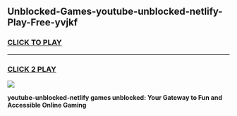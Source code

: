 
## Unblocked-Games-youtube-unblocked-netlify-Play-Free-yvjkf
<h3>
<a href="https://premium76.site?title=youtube-unblocked-netlify&ref=23A">CLICK TO PLAY</a></h3>
<hr>

<h3>
<a href="https://premium76.site?title=youtube-unblocked-netlify&ref=23A">CLICK 2 PLAY</a>
  
</h3>

<a href="https://premium76.site?title=youtube-unblocked-netlify&ref=23A"><img src="https://clearcache.store/games.png"></a>


**youtube-unblocked-netlify games unblocked: Your Gateway to Fun and Accessible Online Gaming**
